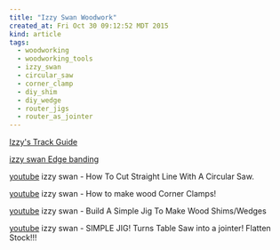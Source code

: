 ```yaml
---
title: "Izzy Swan Woodwork"
created_at: Fri Oct 30 09:12:52 MDT 2015
kind: article
tags:
  - woodworking
  - woodworking_tools
  - izzy_swan
  - circular_saw
  - corner_clamp
  - diy_shim
  - diy_wedge
  - router_jigs
  - router_as_jointer
---
```


<a href="https://www.youtube.com/watch?v=E7Qc2FNaLyU" target="_blank">Izzy's Track Guide</a>

<a href="https://www.youtube.com/watch?v=h-gLH5Q0OcU" target="_blank">izzy swan Edge banding</a>


<a href="https://www.youtube.com/watch?v=uIt4i8g7ZAc" target="_blank">youtube</a> izzy swan - How To Cut Straight Line With A Circular Saw.


<a href="https://www.youtube.com/watch?v=iSX2Pp-KdZk" target="_blank">youtube</a>
izzy swan - How to make wood Corner Clamps!

<a href="https://www.youtube.com/watch?v=dSAF_K_pl8w" target="_blank">youtube</a>
izzy swan - Build A Simple Jig To Make Wood Shims/Wedges

<a href="https://www.youtube.com/watch?v=ryaL6buKmyo" target="_blank">youtube</a>
izzy swan - SIMPLE JIG! Turns Table Saw into a jointer! Flatten Stock!!!

<!--
html boilerplate
<a href="" target="_blank"></a>
<img src="" width="400px">
<ul>
  <li></li>
</ul>
<pre>
</pre>
<pre><code>
</code></pre>
-->
